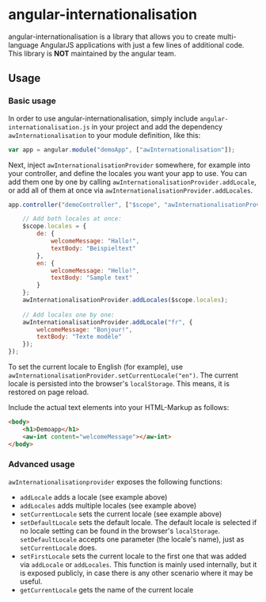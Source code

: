 # angular-internationalisation
angular-internationalisation is a library that allows you to create multi-language AngularJS applications with just a few lines of additional code. This library is **NOT** maintained by the angular team.

## Usage
### Basic usage
In order to use angular-internationalisation, simply include `angular-internationalisation.js` in your project and add the dependency `awInternationalisation` to your module definition, like this:
````javascript
var app = angular.module("demoApp", ["awInternationalisation"]);
````

Next, inject `awInternationalisationProvider` somewhere, for example into your controller, and define the locales you want your app to use. You can add them one by one by calling `awInternationalisationProvider.addLocale`, or add all of them at once via `awInternationalisationProvider.addLocales`.
````javascript
app.controller("demoController", ["$scope", "awInternationalisationProvider", function ($scope, awInternationalisationProvider) {

    // Add both locales at once:
    $scope.locales = {
        de: {
            welcomeMessage: "Hallo!",
            textBody: "Beispieltext"
        },
        en: {
            welcomeMessage: "Hello!",
            textBody: "Sample text"
        }
    };
    awInternationalisationProvider.addLocales($scope.locales);
    
    // Add locales one by one:
    awInternationalisationProvider.addLocale("fr", {
        welcomeMessage: "Bonjour!",
        textBody: "Texte modèle"
    });
});
````
To set the current locale to English (for example), use `awInternationalisationProvider.setCurrentLocale("en")`. The current locale is persisted into the browser's `localStorage`. This means, it is restored on page reload.

Include the actual text elements into your HTML-Markup as follows:
````html
<body>
    <h1>Demoapp</h1>
    <aw-int content="welcomeMessage"></aw-int>
</body>
````

### Advanced usage
`awInternationalisationprovider` exposes the following functions:

- `addLocale` adds a locale (see example above)
- `addLocales` adds multiple locales (see example above)
- `setCurrentLocale` sets the current locale (see example above)
- `setDefaultLocale` sets the default locale. The default locale is selected if no locale setting can be found in the browser's `localStorage`. `setDefaultLocale` accepts one parameter (the locale's name), just as `setCurrentLocale` does.
- `setFirstLocale` sets the current locale to the first one that was added via `addLocale` or `addLocales`. This function is mainly used internally, but it is exposed publicly, in case there is any other scenario where it may be useful.
- `getCurrentLocale` gets the name of the current locale

